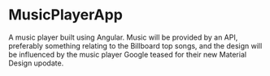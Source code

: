 # MusicPlayerApp
A music player built using Angular. Music will be provided by an API, preferably something relating to the Billboard top songs, and the design will be influenced by the music player Google teased for their new Material Design upodate.
